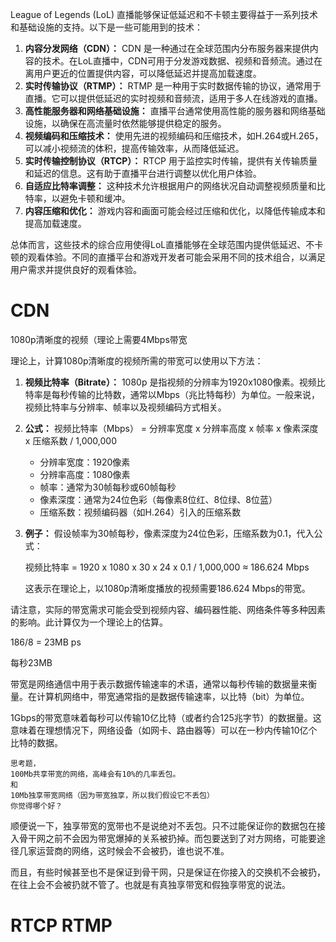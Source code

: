 League of Legends (LoL) 直播能够保证低延迟和不卡顿主要得益于一系列技术和基础设施的支持。以下是一些可能用到的技术：

1. **内容分发网络（CDN）：** CDN 是一种通过在全球范围内分布服务器来提供内容的技术。在LoL直播中，CDN可用于分发游戏数据、视频和音频流。通过在离用户更近的位置提供内容，可以降低延迟并提高加载速度。
2. **实时传输协议（RTMP）：** RTMP 是一种用于实时数据传输的协议，通常用于直播。它可以提供低延迟的实时视频和音频流，适用于多人在线游戏的直播。
3. **高性能服务器和网络基础设施：** 直播平台通常使用高性能的服务器和网络基础设施，以确保在高流量时依然能够提供稳定的服务。
4. **视频编码和压缩技术：** 使用先进的视频编码和压缩技术，如H.264或H.265，可以减小视频流的体积，提高传输效率，从而降低延迟。
5. **实时传输控制协议（RTCP）：** RTCP 用于监控实时传输，提供有关传输质量和延迟的信息。这有助于直播平台进行调整以优化用户体验。
6. **自适应比特率调整：** 这种技术允许根据用户的网络状况自动调整视频质量和比特率，以避免卡顿和缓冲。
7. **内容压缩和优化：** 游戏内容和画面可能会经过压缩和优化，以降低传输成本和提高加载速度。

总体而言，这些技术的综合应用使得LoL直播能够在全球范围内提供低延迟、不卡顿的观看体验。不同的直播平台和游戏开发者可能会采用不同的技术组合，以满足用户需求并提供良好的观看体验。



# CDN

1080p清晰度的视频（理论上需要4Mbps带宽



理论上，计算1080p清晰度的视频所需的带宽可以使用以下方法：

1. **视频比特率（Bitrate）：** 1080p 是指视频的分辨率为1920x1080像素。视频比特率是每秒传输的比特数，通常以Mbps（兆比特每秒）为单位。一般来说，视频比特率与分辨率、帧率以及视频编码方式相关。
2. **公式：** 视频比特率（Mbps） = 分辨率宽度 x 分辨率高度 x 帧率 x 像素深度 x 压缩系数 / 1,000,000

   - 分辨率宽度：1920像素
   - 分辨率高度：1080像素
   - 帧率：通常为30帧每秒或60帧每秒
   - 像素深度：通常为24位色彩（每像素8位红、8位绿、8位蓝）
   - 压缩系数：视频编码器（如H.264）引入的压缩系数
3. **例子：** 假设帧率为30帧每秒，像素深度为24位色彩，压缩系数为0.1，代入公式：

   视频比特率 = 1920 x 1080 x 30 x 24 x 0.1 / 1,000,000 ≈ 186.624 Mbps

   这表示在理论上，以1080p清晰度播放的视频需要186.624 Mbps的带宽。

请注意，实际的带宽需求可能会受到视频内容、编码器性能、网络条件等多种因素的影响。此计算仅为一个理论上的估算。

186/8 = 23MB ps

每秒23MB




带宽是网络通信中用于表示数据传输速率的术语，通常以每秒传输的数据量来衡量。在计算机网络中，带宽通常指的是数据传输速率，以比特（bit）为单位。

1Gbps的带宽意味着每秒可以传输10亿比特（或者约合125兆字节）的数据量。这意味着在理想情况下，网络设备（如网卡、路由器等）可以在一秒内传输10亿个比特的数据。

```
思考题，
100Mb共享带宽的网络，高峰会有10%的几率丢包。
和
10Mb独享带宽网络（因为带宽独享，所以我们假设它不丢包）
你觉得哪个好？
```


顺便说一下，独享带宽的宽带也不是说绝对不丢包。只不过能保证你的数据包在接入骨干网之前不会因为带宽爆掉的关系被扔掉。而包要送到了对方网络，可能要途径几家运营商的网络，这时候会不会被扔，谁也说不准。

而且，有些时候甚至也不是保证到骨干网，只是保证在你接入的交换机不会被扔，在往上会不会被扔就不管了。也就是有真独享带宽和假独享带宽的说法。






# RTCP  RTMP
